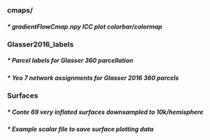 ### cmaps/
#####   * gradientFlowCmap.npy ICC plot colorbar/colormap

### Glasser2016_labels
#####   * Parcel labels for Glasser 360 parcellation
#####   * Yeo 7 network assignments for Glasser 2016 360 parcels

### Surfaces
#####   * Conte 69 very inflated surfaces downsampled to 10k/hemisphere
#####   * Example scalar file to save surface plotting data

